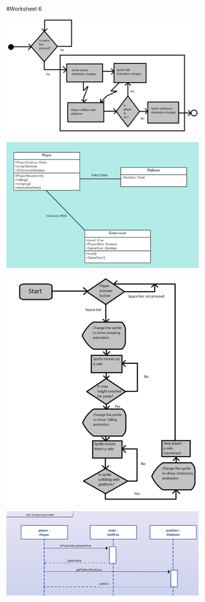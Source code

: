 #Worksheet 6


![alt text][state]

[state]: https://github.com/sw180283/comp110-worksheets/blob/master/Worksheet%206/State%20diagram%20for%20UML.png "State Diagram for UML"

![alt text][class]

[class]: https://github.com/sw180283/comp110-worksheets/blob/master/Worksheet%206/Class%20diagram%20for%20UML.png "Class Diagram for UML"

![alt text][flow]

[flow]: https://github.com/sw180283/comp110-worksheets/blob/master/Worksheet%206/Flow%20chart%20for%20jumping.png "Flow Diagram for UML"

![alt text][sequence]

[sequence]: https://github.com/sw180283/comp110-worksheets/blob/master/Worksheet%206/Sequence%20diagram%20for%20UML.png "Sequence Diagram for UML"
